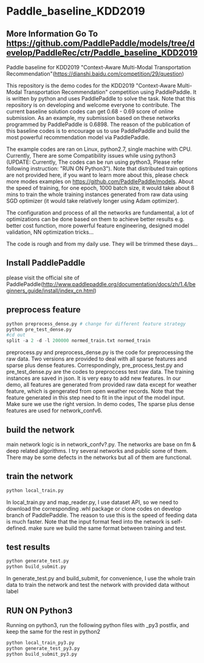 # Paddle_baseline_KDD2019
## More Information Go To https://github.com/PaddlePaddle/models/tree/develop/PaddleRec/ctr/Paddle_baseline_KDD2019
Paddle baseline for KDD2019 "Context-Aware Multi-Modal Transportation Recommendation"(https://dianshi.baidu.com/competition/29/question)

This repository is the demo codes for the  KDD2019 "Context-Aware Multi-Modal Transportation Recommendation" competition using PaddlePaddle. It is written by python and uses PaddlePaddle to solve the task. Note that this repository is on developing and welcome everyone to contribute. The current baseline solution codes can get 0.68 - 0.69 score of online submission. As an example, my submission based on these networks programmed by PaddlePaddle is 0.6898.
The reason of the publication of this baseline codes is to encourage us to use PaddlePaddle and build the most powerful recommendation model via PaddlePaddle. 

The example codes are ran on Linux, python2.7, single machine with CPU. Currently, There are some Compatibility issues while using python3 (UPDATE: Currently, The codes can be run using python3, Please refer following instruction: "RUN ON Python3"). Note that distributed train options are not provided here, if you want to learn more about this, please check more modes examples on https://github.com/PaddlePaddle/models. About the speed of training, for one epoch, 1000 batch size, it would take about 8 mins to train the whole training instances generated from raw data using SGD optimizer (it would take relatively longer using Adam optimizer). 

The configuration and process of all the networks are fundamental, a lot of optimizations can be done based on them to achieve better results e.g. better cost function, more powerful feature engineering, designed model validation, NN optimization tricks...

The code is rough and from my daily use. They will be trimmed these days...
## Install PaddlePaddle
please visit the official site of PaddlePaddle(http://www.paddlepaddle.org/documentation/docs/zh/1.4/beginners_guide/install/index_cn.html) 
## preprocess feature
```python
python preprocess_dense.py # change for different feature strategy
python pre_test_dense.py
#cd out
split -a 2 -d -l 200000 normed_train.txt normed_train
```
preprocess.py and preprocess_dense.py is the code for preprocessing the raw data. Two versions are provided to deal with all sparse features and sparse plus dense features. Correspondingly, pre_process_test.py and pre_test_dense.py are the codes to preproccess test raw data. The training instances are saved in json. It is very easy to add new features. In our demo, all features are generated from provided raw data except for weather feature, which is gengerated from open weather records.
Note that the feature generated in this step need to fit in the input of the model input. Make sure we use the right version. In demo codes, The sparse plus dense features are used for network_confv6. 

## build the network
main network logic is in network_confv?.py. The networks are base on fm & deep related algorithms. I try several networks and public some of them. There may be some defects in the networks but all of them are functional. 

## train the network
```python
python local_train.py
```
In local_train.py and map_reader.py, I use dataset API, so we need to download the corresponding .whl package or clone codes on develop branch of PaddlePaddle. The reason to use this is the speed of feeding data is much faster.
Note that the input format feed into the network is self-defined. make sure we build the same format between training and test.  

## test results
```python
python generate_test.py
python build_submit.py
```
In generate_test.py and build_submit, for convenience, I use the whole train data to train the network and test the network with provided data without label
## RUN ON Python3
Running on python3, run the following python files with _py3 postfix, and keep the same for the rest in python2
```python
python local_train_py3.py
python generate_test_py3.py
python build_submit_py3.py
```




